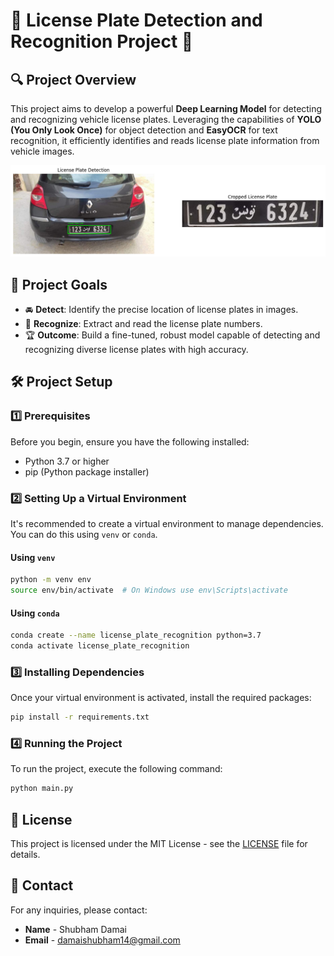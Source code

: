 # 🚗 License Plate Detection and Recognition Project 🧬

## 🔍 Project Overview
This project aims to develop a powerful **Deep Learning Model** for detecting and recognizing vehicle license plates. Leveraging the capabilities of **YOLO (You Only Look Once)** for object detection and **EasyOCR** for text recognition, it efficiently identifies and reads license plate information from vehicle images.

![Number Plate Detection](out-put/output-4.png "Data Collection Process")

## 🎯 Project Goals
- 🚘 **Detect**: Identify the precise location of license plates in images.
- 🔢 **Recognize**: Extract and read the license plate numbers.
- 🏆 **Outcome**: Build a fine-tuned, robust model capable of detecting and recognizing diverse license plates with high accuracy.

## 🛠️ Project Setup

### 1️⃣ Prerequisites
Before you begin, ensure you have the following installed:
- Python 3.7 or higher
- pip (Python package installer)

### 2️⃣ Setting Up a Virtual Environment
It's recommended to create a virtual environment to manage dependencies. You can do this using `venv` or `conda`.

#### Using `venv`
```bash
python -m venv env
source env/bin/activate  # On Windows use env\Scripts\activate
```

#### Using `conda`
```bash
conda create --name license_plate_recognition python=3.7
conda activate license_plate_recognition
```

### 3️⃣ Installing Dependencies
Once your virtual environment is activated, install the required packages:

```bash
pip install -r requirements.txt
```

### 4️⃣ Running the Project
To run the project, execute the following command:
```bash
python main.py
```

## 📄 License
This project is licensed under the MIT License - see the [LICENSE](LICENSE) file for details.


## 📱 Contact
For any inquiries, please contact:
- **Name** - Shubham Damai
- **Email** - [damaishubham14@gmail.com](mailto:damaishubham14@gmail.com)

